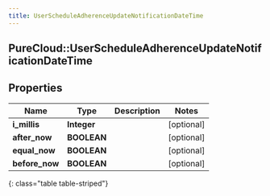 ```yaml
---
title: UserScheduleAdherenceUpdateNotificationDateTime
---
```

## PureCloud::UserScheduleAdherenceUpdateNotificationDateTime

## Properties

|Name | Type | Description | Notes|
|------------ | ------------- | ------------- | -------------|
| **i_millis** | **Integer** |  | [optional] |
| **after_now** | **BOOLEAN** |  | [optional] |
| **equal_now** | **BOOLEAN** |  | [optional] |
| **before_now** | **BOOLEAN** |  | [optional] |
{: class="table table-striped"}


